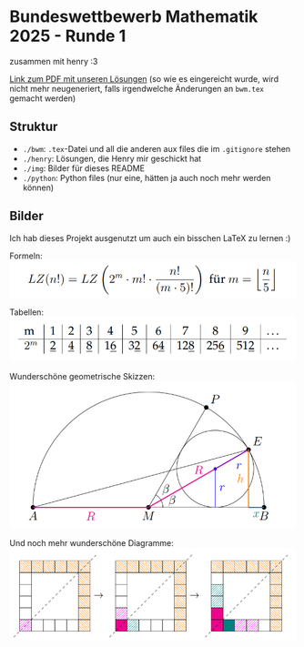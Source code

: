 # Bundeswettbewerb Mathematik 2025 - Runde 1

zusammen mit henry :3

[Link zum PDF mit unseren Lösungen](final.pdf) (so wie es eingereicht wurde, wird nicht mehr neugeneriert, falls irgendwelche Änderungen an `bwm.tex` gemacht werden)

## Struktur

- `./bwm`: `.tex`-Datei und all die anderen aux files die im `.gitignore` stehen
- `./henry`: Lösungen, die Henry mir geschickt hat
- `./img`: Bilder für dieses README
- `./python`: Python files (nur eine, hätten ja auch noch mehr werden können)

## Bilder

Ich hab dieses Projekt ausgenutzt um auch ein bisschen LaTeX zu lernen :)

Formeln: <br>![alt text](img/formel.png)

Tabellen: <br>![alt text](img/tabelle.png)

Wunderschöne geometrische Skizzen: <br>![alt text](img/geo.png)

Und noch mehr wunderschöne Diagramme: <br>![alt text](img/spiel.png)
